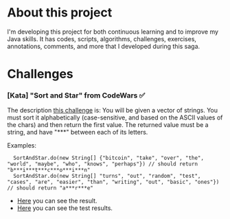 # About this project
I'm developing this project for both continuous learning and to improve my Java skills.
It has codes, scripts, algorithms, challenges, exercises, annotations, comments, and
more that I developed during this saga.

# Challenges

### [Kata] "Sort and Star" from CodeWars :white_check_mark:
The description [this challenge](https://www.codewars.com/kata/57cfdf34902f6ba3d300001e/train/java) is:
You will be given a vector of strings. You must sort it alphabetically (case-sensitive, and based on the ASCII values of the chars)
and then return the first value. The returned value must be a string, and have "***" between each of its letters.

Examples:
```text
  SortAndStar.do(new String[] {"bitcoin", "take", "over", "the", "world", "maybe", "who", "knows", "perhaps"}) // should return "b***i***t***c***o***i***n"
  SortAndStar.do(new String[] "turns", "out", "random", "test", "cases", "are", "easier", "than", "writing", "out", "basic", "ones"}) // should return "a***r***e"
```

- [Here](https://github.com/lin-br/javando-do-lin/blob/master/codewars/src/main/java/com/tilmais/kata/SortAndStar.java) you can see the result.
- [Here](https://github.com/lin-br/javando-do-lin/blob/master/codewars/src/test/java/com/tilmais/kata/SortAndStarTest.java) you can see the test results.
